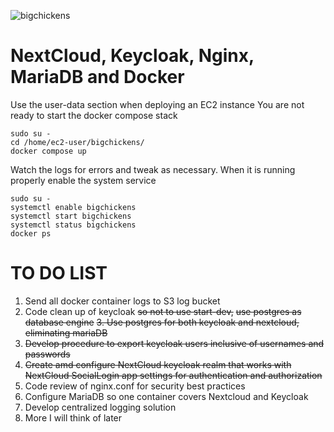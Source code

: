 ![bigchickens](https://github.com/user-attachments/assets/9fbab409-1752-4fb2-ab48-1636fbe73db1)
# NextCloud, Keycloak, Nginx, MariaDB and Docker
Use the user-data section when deploying an EC2 instance
You are not ready to start the docker compose stack
```
sudo su -
cd /home/ec2-user/bigchickens/
docker compose up
```
Watch the logs for errors and tweak as necessary. When it is running properly enable the system service
```
sudo su -
systemctl enable bigchickens
systemctl start bigchickens
systemctl status bigchickens
docker ps
```
# TO DO LIST
1. Send all docker container logs to S3 log bucket
2. Code clean up of keycloak ~~so not to use start-dev,~~ ~~use postgres as database engine~~
~~3. Use postgres for both keycloak and nextcloud, eliminating mariaDB~~
4. ~~Develop procedure to export keycloak users inclusive of usernames and passwords~~
5. ~~Create amd configure NextCloud keycloak realm that works with NextCloud SocialLogin app settings for authentication and authorization~~
6. Code review of nginx.conf for security best practices
7. Configure MariaDB so one container covers Nextcloud and Keycloak
8. Develop centralized logging solution
9. More I will think of later
